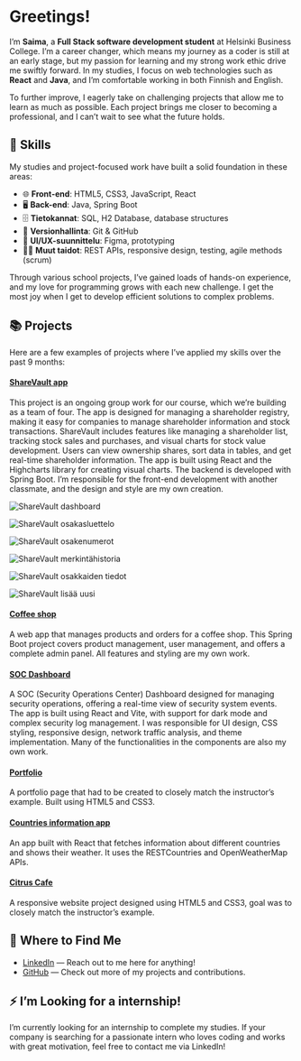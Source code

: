 # Greetings!

I’m **Saima**, a **Full Stack software development student** at Helsinki Business College. I’m a career changer, which means my journey as a coder is still at an early stage, but my passion for learning and my strong work ethic drive me swiftly forward. In my studies, I focus on web technologies such as **React** and **Java**, and I’m comfortable working in both Finnish and English.

To further improve, I eagerly take on challenging projects that allow me to learn as much as possible. Each project brings me closer to becoming a professional, and I can’t wait to see what the future holds.

## 🔧 Skills

My studies and project-focused work have built a solid foundation in these areas:

- 🌐 **Front-end**: HTML5, CSS3, JavaScript, React
- 🖥️ **Back-end**: Java, Spring Boot
- 🗄️ **Tietokannat**: SQL, H2 Database, database structures
- 🔄 **Versionhallinta**: Git & GitHub
- 🎨 **UI/UX-suunnittelu**: Figma, prototyping
- 🤸‍♀️ **Muut taidot**: REST APIs, responsive design, testing, agile methods (scrum)

Through various school projects, I’ve gained loads of hands-on experience, and my love for programming grows with each new challenge. I get the most joy when I get to develop efficient solutions to complex problems.

## 📚 Projects

Here are a few examples of projects where I’ve applied my skills over the past 9 months:

#### [ShareVault app](https://github.com/esapuolakka/shareholder.git)

This project is an ongoing group work for our course, which we’re building as a team of four. The app is designed for managing a shareholder registry, making it easy for companies to manage shareholder information and stock transactions. ShareVault includes features like managing a shareholder list, tracking stock sales and purchases, and visual charts for stock value development. Users can view ownership shares, sort data in tables, and get real-time shareholder information. The app is built using React and the Highcharts library for creating visual charts. The backend is developed with Spring Boot. I’m responsible for the front-end development with another classmate, and the design and style are my own creation.

![ShareVault dashboard](images/sharevault-chart_page.png)

![ShareVault osakasluettelo](images/sharevault-ol_page.png)

![ShareVault osakenumerot](images/sharevault-on_page.png)

![ShareVault merkintähistoria](images/sharevault-mh_page.png)

![ShareVault osakkaiden tiedot](images/sharevault-ot_page.png)

![ShareVault lisää uusi](images/sharevault-lu_page.png)

#### [Coffee shop](https://github.com/Saima445/kahvikauppa)

A web app that manages products and orders for a coffee shop. This Spring Boot project covers product management, user management, and offers a complete admin panel. All features and styling are my own work.

#### [SOC Dashboard](https://github.com/IsratJahan13/official_soc_dashboard)

A SOC (Security Operations Center) Dashboard designed for managing security operations, offering a real-time view of security system events. The app is built using React and Vite, with support for dark mode and complex security log management. I was responsible for UI design, CSS styling, responsive design, network traffic analysis, and theme implementation. Many of the functionalities in the components are also my own work.

#### [Portfolio](https://github.com/Saima445/portfolio-saima)

A portfolio page that had to be created to closely match the instructor’s example. Built using HTML5 and CSS3.

#### [Countries information app](https://github.com/Saima445/05-react-maiden-tiedot)

An app built with React that fetches information about different countries and shows their weather. It uses the RESTCountries and OpenWeatherMap APIs.

#### [Citrus Cafe](https://github.com/Saima445/09-citrus-cafe)

A responsive website project designed using HTML5 and CSS3, goal was to closely match the instructor’s example.

## 🚀 Where to Find Me

- [LinkedIn](https://www.linkedin.com/in/saimasalonen/) — Reach out to me here for anything!
- [GitHub](https://github.com/Saima445) — Check out more of my projects and contributions.

## ⚡ I’m Looking for a internship!

I’m currently looking for an internship to complete my studies. If your company is searching for a passionate intern who loves coding and works with great motivation, feel free to contact me via LinkedIn!
